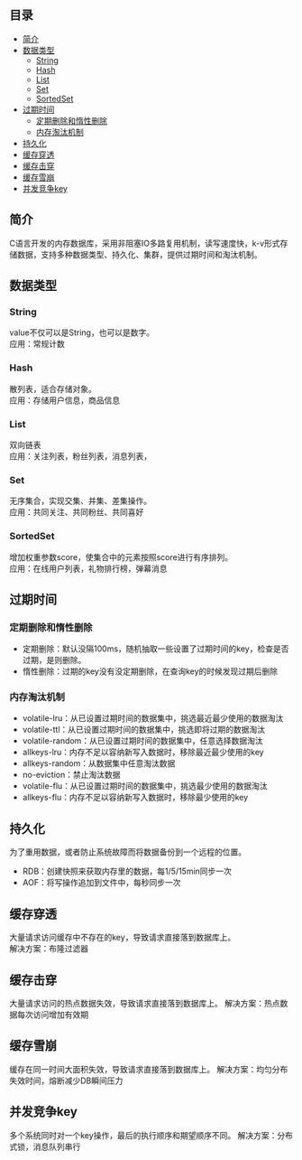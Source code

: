 ## 目录

- [简介](#简介)
- [数据类型](#数据类型)
    - [String](#String)
    - [Hash](#Hash)
    - [List](#List)
    - [Set](#Set)
    - [SortedSet](#SortedSet)
- [过期时间](#过期时间)
    - [定期删除和惰性删除](#定期删除和惰性删除)
    - [内存淘汰机制](#内存淘汰机制)
- [持久化](#持久化)
- [缓存穿透](#缓存穿透)
- [缓存击穿](#缓存击穿)
- [缓存雪崩](#缓存雪崩)
- [并发竞争key](#并发竞争key)


## 简介

C语言开发的内存数据库，采用非阻塞IO多路复用机制，读写速度快，k-v形式存储数据，支持多种数据类型、持久化、集群，提供过期时间和淘汰机制。


## 数据类型

### String

value不仅可以是String，也可以是数字。  
应用：常规计数

### Hash

散列表，适合存储对象。  
应用：存储用户信息，商品信息

### List

双向链表  
应用：关注列表，粉丝列表，消息列表，

### Set

无序集合，实现交集、并集、差集操作。  
应用：共同关注、共同粉丝、共同喜好

### SortedSet  

增加权重参数score，使集合中的元素按照score进行有序排列。  
应用：在线用户列表，礼物排行榜，弹幕消息


## 过期时间

### 定期删除和惰性删除

* 定期删除：默认没隔100ms，随机抽取一些设置了过期时间的key，检查是否过期，是则删除。
* 惰性删除：过期的key没有没定期删除，在查询key的时候发现过期后删除

### 内存淘汰机制

* volatile-lru：从已设置过期时间的数据集中，挑选最近最少使用的数据淘汰
* volatile-ttl：从已设置过期时间的数据集中，挑选即将过期的数据淘汰
* volatile-random：从已设置过期时间的数据集中，任意选择数据淘汰
* allkeys-lru：内存不足以容纳新写入数据时，移除最近最少使用的key
* allkeys-random：从数据集中任意淘汰数据
* no-eviction：禁止淘汰数据
* volatile-flu：从已设置过期时间的数据集中，挑选最少使用的数据淘汰
* allkeys-flu：内存不足以容纳新写入数据时，移除最少使用的key


## 持久化

为了重用数据，或者防止系统故障而将数据备份到一个远程的位置。

* RDB：创建快照来获取内存里的数据，每1/5/15min同步一次
* AOF：将写操作追加到文件中，每秒同步一次


## 缓存穿透

大量请求访问缓存中不存在的key，导致请求直接落到数据库上。  
解决方案：布隆过滤器


## 缓存击穿

大量请求访问的热点数据失效，导致请求直接落到数据库上。
解决方案：热点数据每次访问增加有效期


## 缓存雪崩

缓存在同一时间大面积失效，导致请求直接落到数据库上。
解决方案：均匀分布失效时间，熔断减少DB瞬间压力


## 并发竞争key

多个系统同时对一个key操作，最后的执行顺序和期望顺序不同。
解决方案：分布式锁，消息队列串行


